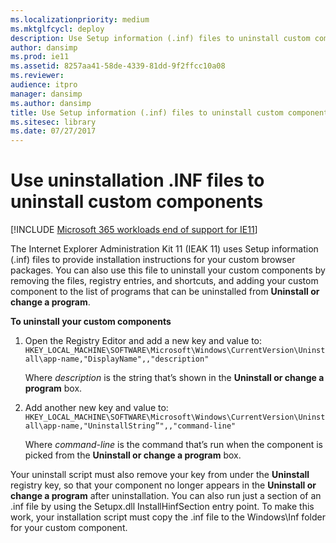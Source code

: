 ```yaml
---
ms.localizationpriority: medium
ms.mktglfcycl: deploy
description: Use Setup information (.inf) files to uninstall custom components from your custom browser packages.
author: dansimp
ms.prod: ie11
ms.assetid: 8257aa41-58de-4339-81dd-9f2ffcc10a08
ms.reviewer: 
audience: itpro
manager: dansimp
ms.author: dansimp
title: Use Setup information (.inf) files to uninstall custom components (Internet Explorer Administration Kit 11 for IT Pros)
ms.sitesec: library
ms.date: 07/27/2017
---
```



# Use uninstallation .INF files to uninstall custom components

[!INCLUDE [Microsoft 365 workloads end of support for IE11](../includes/microsoft-365-ie-end-of-support.md)]

The Internet Explorer Administration Kit 11 (IEAK 11) uses Setup information (.inf) files to provide installation instructions for your custom browser packages. You can also use this file to uninstall your custom components by removing the files, registry entries, and shortcuts, and adding your custom component to the list of programs that can be uninstalled from **Uninstall or change a program**.

**To uninstall your custom components**

1.  Open the Registry Editor and add a new key and value to:<br>`HKEY_LOCAL_MACHINE\SOFTWARE\Microsoft\Windows\CurrentVersion\Uninstall\app-name,"DisplayName",,"description"`<p>
Where *description* is the string that’s shown in the **Uninstall or change a program** box.

2.  Add another new key and value to:<br>`HKEY_LOCAL_MACHINE\SOFTWARE\Microsoft\Windows\CurrentVersion\Uninstall\app-name,"UninstallString”",,"command-line"`<p>
Where *command-line* is the command that’s run when the component is picked from the **Uninstall or change a program** box.

Your uninstall script must also remove your key from under the **Uninstall** registry key, so that your component no longer appears in the **Uninstall or change a program** after uninstallation. You can also run just a section of an .inf file by using the Setupx.dll InstallHinfSection entry point. To make this work, your installation script must copy the .inf file to the Windows\Inf folder for your custom component.

